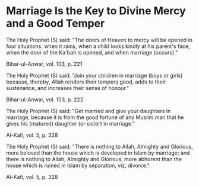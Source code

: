 Marriage Is the Key to Divine Mercy and a Good Temper
=====================================================

The Holy Prophet (S) said: "The doors of Heaven to mercy will be opened
in four situations: when it rains, when a child looks kindly at his
parent's face, when the door of the Ka'bah is opened, and when marriage
(occurs)."

Bihar-ul-Anwar, vol. 103, p. 221

The Holy Prophet (S) said: "Join your children in marriage (boys or
girls) because, thereby, Allah renders their tempers good, adds to their
sustenance, and increases their sense of honour."

Bihar-ul-Anwar, vol. 103, p. 222

The Holy Prophet (S) said: "Get married and give your daughters in
marriage, because it is from the good fortune of any Muslim man that he
gives his (matured) daughter (or sister) in marriage."

Al-Kafi, vol. 5, p. 328

The Holy Prophet (S) said: "There is nothing to Allah, Almighty and
Glorious, more beloved than the house which is developed in Islam by
marriage; and there is nothing to Allah, Almighty and Glorious, more
abhorent than the house which is ruined in Islam by separation, viz,
divorce."

Al-Kafi, vol. 5, p. 328


